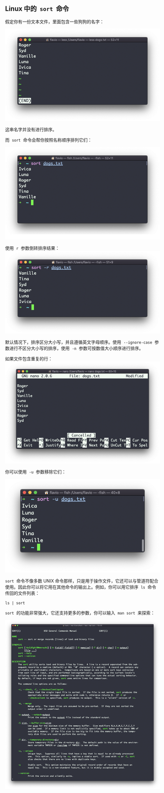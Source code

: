 ## Linux 中的  `sort`  命令

假定你有一份文本文件，里面包含一些狗狗的名字：

![alt text](image-16.png)

这串名字并没有进行排序。

而  `sort`  命令会帮你按照名称顺序排列它们：

![alt text](image-17.png)

使用  `r`  参数倒转排序结果：
![alt text](image-21.png)

默认情况下，排序区分大小写，并且遵循英文字母顺序。使用  `--ignore-case`  参数进行不区分大小写的排序，使用  `-n`  参数可按数值大小顺序进行排序。

如果文件包含重复的行：
![alt text](image-18.png)

你可以使用  `-u`  参数移除它们：

![alt text](image-19.png)

`sort`  命令不像多数 UNIX 命令那样，只是用于操作文件，它还可以与管道符配合使用。因此你可以将它用在其他命令的输出上。例如，你可以用它排序  `ls`  命令传回的文件列表：

```
ls | sort
```

`sort`  的功能非常强大，它还支持更多的参数，你可以输入  `man sort`  来探索：

![alt text](image-20.png)
